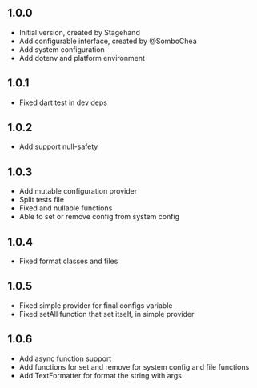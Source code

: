 ## 1.0.0

- Initial version, created by Stagehand
- Add configurable interface, created by @SomboChea
- Add system configuration
- Add dotenv and platform environment

## 1.0.1
- Fixed dart test in dev deps

## 1.0.2
- Add support null-safety

## 1.0.3
- Add mutable configuration provider
- Split tests file
- Fixed and nullable functions
- Able to set or remove config from system config

## 1.0.4
- Fixed format classes and files

## 1.0.5
- Fixed simple provider for final configs variable
- Fixed setAll function that set itself, in simple provider

## 1.0.6
- Add async function support
- Add functions for set and remove for system config and file functions
- Add TextFormatter for format the string with args